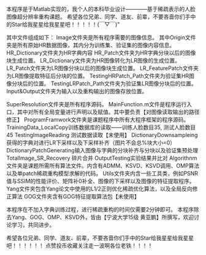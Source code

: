 本程序是于Matlab实现的，我个人的本科毕业设计————基于稀疏表示的人脸图像超分辨率重构课题。
希望各位兄弟、同学、道友、前辈，不要吝啬你们手中的Star给我星星给我星星吧！！！！！(￣▽￣)"

其中文件组成如下：
Image文件夹是所有程序需要的图像信息。
	其中Origin文件夹是所有原始HR数据图像，其内分为训练集、验证集的图像内容信息。
	HR_Dictionary文件夹为HR字典内容
	HR_Patch文件夹为HR字典分块以后的图像块生成位置。
	LR_Dictionary文件夹为HR图像转化为LR图像的生成位置。
	LR_Patch文件夹为LR图像分块以后的图像块生成位置。
	LR_FeaturePatch文件夹为LR图像提取特征后分块的位置。
	TestingHRPatch_Path文件夹为验证集HR图像分块后的位置。
	TestingLRPatch_Path文件夹为验证集LR图像分块后的位置。
	Input&Output文件夹为输入以及重构输出的图像存放位置。


SuperResolution文件夹是所有程序源码。
	MainFunction.m文件是程序运行入口，其中对所有全局变量进行声明以及赋值。其中要负责【对图像读取输出的路径修正】
	ProgramFramwork文件夹是课题程序中所有大程序框架的程序源码。
		TrainingData_LocalCopy训练数据库的读取——训练人脸数目35,  测试人脸数目45
		TestingImageReading 测试数据读取【未使用】
		DictionaryDownsampleing获得的字典对进行LR下采样以及下采样补齐（图片不会总%块大小=0）
		DictionaryPatchGenerating输入图像与字典的分块补齐与分块以及验证集预处理
		TotalImage_SR_Recovery 碎片合并
		OutputTesting实验结果并比对
	Algorithnm文件夹是课题所需所有算法文件。内含有ADMM、KSVD、KSVD调用、OMP算法以及单patch稀疏重构模型求解的代码。
	Utils文件夹内含一些工具类，例如PSNR值与SSIM的性能评价、矩阵补0补全、图像的下采样以及图像的特征提取程序。
	Yang文件夹包含Yang论文中使用的L1/2正则优化稀疏优化算法，以及全局反向修正算法
	GOG文件夹含有GOG特征提取算法包【未使用】
	
	
本程序在不加入字典训练过程，进行稀疏重构的时间仅需要2分钟即可。
本程序除去Yang、GOG、OMP、KSVD外，皆由【宁波大学15级 黄亚鹏】所撰写，欢迎讨论学习，共同进步。

希望各位兄弟、同学、道友、前辈，不要吝啬你们手中的Star给我星星给我星星吧！！！！！！
点赞投币收藏关注走一波啊各位老铁！！！！
